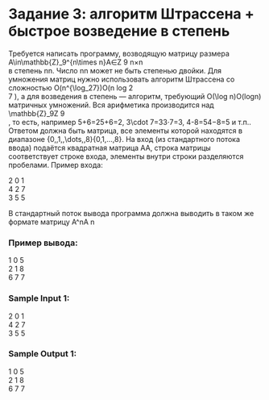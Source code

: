 # Задание 3: алгоритм Штрассена + быстрое возведение в степень
Требуется написать программу, возводящую матрицу размера A\in\mathbb{Z}_9^{n\times n}A∈Z 
9
n×n
​	
  в степень nn. Число nn может не быть степенью двойки. Для умножения матриц нужно использовать алгоритм Штрассена со сложностью O(n^{\log_27})O(n 
log 
2
​	
 7
 ), а для возведения в степень — алгоритм, требующий O(\log n)O(logn) матричных умножений. Вся арифметика производится над \mathbb{Z}_9Z 
9
​	
 , то есть, например 5+6=25+6=2, 3\cdot 7=33⋅7=3, 4-8=54−8=5 и т.п.. Ответом должна быть матрица, все элементы которой находятся в диапазоне \{0,\,1,\,\dots,\,8\}{0,1,…,8}. На вход (из стандартного потока ввода) подаётся квадратная матрица AA, строка матрицы соответствует строке входа, элементы внутри строки разделяются пробелами. Пример входа:

2 0 1\
4 2 7\
3 5 5

В стандартный поток вывода программа должна выводить в таком же формате матрицу A^nA 
n
### Пример вывода:

1 0 5\
2 1 8\
6 7 7
### Sample Input 1:

2 0 1\
4 2 7\
3 5 5
### Sample Output 1:

1 0 5\
2 1 8\
6 7 7